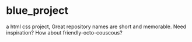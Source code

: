 # blue_project
a html css project, Great repository names are short and memorable. Need inspiration? How about friendly-octo-couscous?

